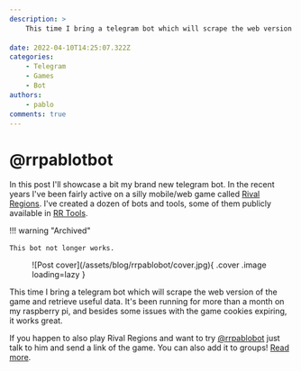 ```yaml
---
description: >
    This time I bring a telegram bot which will scrape the web version of the game and retrieve useful data. If you happen to also play Rival Regions and want to try my bot.

date: 2022-04-10T14:25:07.322Z
categories:
    - Telegram
    - Games
    - Bot
authors:
    - pablo
comments: true
---
```


# @rrpablotbot

In this post I'll showcase a bit my brand new telegram bot. In the recent years I've been fairly active on a silly mobile/web game called [Rival Regions](https://rivalregions.com). I've created a dozen of bots and tools, some of them publicly available in [RR Tools](https://rr-tools.eu).

<!-- more -->

!!! warning "Archived"

    This bot not longer works.

<figure markdown>
  ![Post cover](/assets/blog/rrpablobot/cover.jpg){ .cover .image loading=lazy }
</figure>

This time I bring a telegram bot which will scrape the web version of the game and retrieve useful data. It's been running for more than a month on my raspberry pi, and besides some issues with the game cookies expiring, it works great.

If you happen to also play Rival Regions and want to try [@rrpablobot](https://t.me/rrpablobot) just talk to him and send a link of the game. You can also add it to groups! [Read more](https://rr-tools.eu/pablobot).
